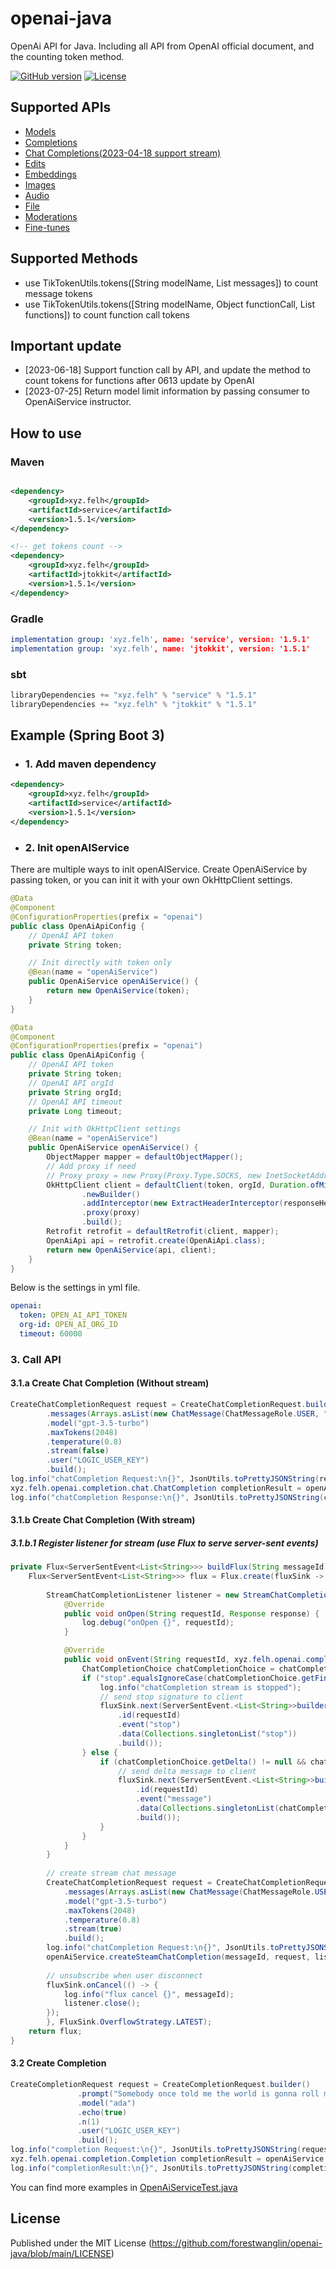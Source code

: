 # openai-java

OpenAi API for Java. Including all API from OpenAI official document, and the counting token method.

[![GitHub version](https://img.shields.io/static/v1?label=version&message=v1.5.1&color=blue)](https://github.com/forestwanglin/openai-java)
[![License](https://img.shields.io/static/v1?label=license&message=MIT&color=orange)](https://github.com/forestwanglin/openai-java/blob/main/LICENSE)

## Supported APIs

- [Models](https://platform.openai.com/docs/api-reference/models)
- [Completions](https://platform.openai.com/docs/api-reference/completions)
- [Chat Completions(2023-04-18 support stream)](https://platform.openai.com/docs/api-reference/chat/create)
- [Edits](https://platform.openai.com/docs/api-reference/edits)
- [Embeddings](https://platform.openai.com/docs/api-reference/embeddings)
- [Images](https://platform.openai.com/docs/api-reference/images)
- [Audio](https://platform.openai.com/docs/api-reference/audio)
- [File](https://platform.openai.com/docs/api-reference/files)
- [Moderations](https://platform.openai.com/docs/api-reference/moderations)
- [Fine-tunes](https://platform.openai.com/docs/api-reference/fine-tunes)

## Supported Methods

- use TikTokenUtils.tokens([String modelName, List<ChatMessage> messages]) to count message tokens
- use TikTokenUtils.tokens([String modelName, Object functionCall, List<Function> functions]) to count function call tokens


## Important update

- [2023-06-18] Support function call by API, and update the method to count tokens for functions after 0613 update by OpenAI
- [2023-07-25] Return model limit information by passing consumer to OpenAiService instructor.

## How to use

### Maven

```xml

<dependency>
    <groupId>xyz.felh</groupId>
    <artifactId>service</artifactId>
    <version>1.5.1</version>
</dependency>
```

```xml
<!-- get tokens count -->
<dependency>
    <groupId>xyz.felh</groupId>
    <artifactId>jtokkit</artifactId>
    <version>1.5.1</version>
</dependency>
```

### Gradle

```yaml
implementation group: 'xyz.felh', name: 'service', version: '1.5.1'
implementation group: 'xyz.felh', name: 'jtokkit', version: '1.5.1'
```

### sbt

```javascript
libraryDependencies += "xyz.felh" % "service" % "1.5.1"
libraryDependencies += "xyz.felh" % "jtokkit" % "1.5.1"
```

## Example (Spring Boot 3)

- ### 1. Add maven dependency

```xml
<dependency>
    <groupId>xyz.felh</groupId>
    <artifactId>service</artifactId>
    <version>1.5.1</version>
</dependency>
```

- ### 2. Init openAIService

There are multiple ways to init openAIService. Create OpenAiService by passing token, or you can init it with your own OkHttpClient settings.


```java
@Data
@Component
@ConfigurationProperties(prefix = "openai")
public class OpenAiApiConfig {
    // OpenAI API token
    private String token;

    // Init directly with token only
    @Bean(name = "openAiService")
    public OpenAiService openAiService() {
        return new OpenAiService(token);
    }
}
```

```java
@Data
@Component
@ConfigurationProperties(prefix = "openai")
public class OpenAiApiConfig {
    // OpenAI API token
    private String token;
    // OpenAI API orgId
    private String orgId;
    // OpenAI API timeout
    private Long timeout;

    // Init with OkHttpClient settings
    @Bean(name = "openAiService")
    public OpenAiService openAiService() {
        ObjectMapper mapper = defaultObjectMapper();
        // Add proxy if need
        // Proxy proxy = new Proxy(Proxy.Type.SOCKS, new InetSocketAddress("127.0.0.1", 1086));
        OkHttpClient client = defaultClient(token, orgId, Duration.ofMillis(timeout))
                .newBuilder()
                .addInterceptor(new ExtractHeaderInterceptor(responseHeaders -> log.info("headers: {}", JSON.toJSONString(responseHeaders))))
                .proxy(proxy)
                .build();
        Retrofit retrofit = defaultRetrofit(client, mapper);
        OpenAiApi api = retrofit.create(OpenAiApi.class);
        return new OpenAiService(api, client);
    }
}
```
Below is the settings in yml file.
```yaml
openai:
  token: OPEN_AI_API_TOKEN
  org-id: OPEN_AI_ORG_ID
  timeout: 60000
```

### 3. Call API

#### 3.1.a Create Chat Completion (Without stream)

```java
CreateChatCompletionRequest request = CreateChatCompletionRequest.builder()
        .messages(Arrays.asList(new ChatMessage(ChatMessageRole.USER, "Hello, Please count 1 to 10")))
        .model("gpt-3.5-turbo")
        .maxTokens(2048) 
        .temperature(0.8)
        .stream(false)
        .user("LOGIC_USER_KEY")
        .build();
log.info("chatCompletion Request:\n{}", JsonUtils.toPrettyJSONString(request));
xyz.felh.openai.completion.chat.ChatCompletion completionResult = openAiService.createChatCompletion(request);
log.info("chatCompletion Response:\n{}", JsonUtils.toPrettyJSONString(completionResult));
``` 

#### 3.1.b Create Chat Completion (With stream)

##### 3.1.b.1 Register listener for stream (use Flux to serve server-sent events)

```java
private Flux<ServerSentEvent<List<String>>> buildFlux(String messageId) {
    Flux<ServerSentEvent<List<String>>> flux = Flux.create(fluxSink -> {
        
        StreamChatCompletionListener listener = new StreamChatCompletionListener() {
            @Override
            public void onOpen(String requestId, Response response) {
                log.debug("onOpen {}", requestId);
            }

            @Override
            public void onEvent(String requestId, xyz.felh.openai.completion.chat.ChatCompletion chatCompletion) {
                ChatCompletionChoice chatCompletionChoice = chatCompletion.getChoices().get(0);
                if ("stop".equalsIgnoreCase(chatCompletionChoice.getFinishReason())) {
                    log.info("chatCompletion stream is stopped");
                    // send stop signature to client
                    fluxSink.next(ServerSentEvent.<List<String>>builder()
                        .id(requestId)
                        .event("stop")
                        .data(Collections.singletonList("stop"))
                        .build());
                } else {
                    if (chatCompletionChoice.getDelta() != null && chatCompletionChoice.getDelta().getContent() != null) {
                        // send delta message to client
                        fluxSink.next(ServerSentEvent.<List<String>>builder()
                            .id(requestId)
                            .event("message")
                            .data(Collections.singletonList(chatCompletionChoice.getDelta().getContent()))
                            .build());
                    }
                }
            }
        }
        
        // create stream chat message
        CreateChatCompletionRequest request = CreateChatCompletionRequest.builder()
            .messages(Arrays.asList(new ChatMessage(ChatMessageRole.USER, "Hello, Please count 1 to 10")))
            .model("gpt-3.5-turbo")
            .maxTokens(2048)
            .temperature(0.8)
            .stream(true)
            .build();
        log.info("chatCompletion Request:\n{}", JsonUtils.toPrettyJSONString(request));
        openAiService.createSteamChatCompletion(messageId, request, listener);
        
        // unsubscribe when user disconnect
        fluxSink.onCancel(() -> {
            log.info("flux cancel {}", messageId);
            listener.close();
        });
        }, FluxSink.OverflowStrategy.LATEST);
    return flux;
}
```

#### 3.2 Create Completion

```java
CreateCompletionRequest request = CreateCompletionRequest.builder()
               .prompt("Somebody once told me the world is gonna roll me")
               .model("ada")
               .echo(true)
               .n(1)
               .user("LOGIC_USER_KEY")
               .build();
log.info("completion Request:\n{}", JsonUtils.toPrettyJSONString(request));
xyz.felh.openai.completion.Completion completionResult = openAiService.createCompletion(request);
log.info("completionResult:\n{}", JsonUtils.toPrettyJSONString(completionResult));
```

You can find more examples in [OpenAiServiceTest.java](https://github.com/forestwanglin/openai-java/blob/main/service/src/test/java/xyz/felh/openai/OpenAiServiceTest.java)

## License

Published under the MIT License (https://github.com/forestwanglin/openai-java/blob/main/LICENSE)

